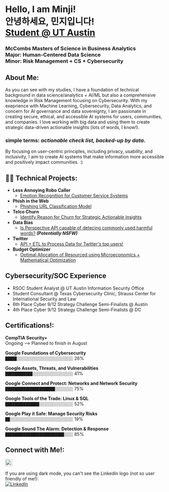 <h1>Hello, I am Minji! <br/>안녕하세요, 민지입니다!<br/><a href="https://github.com/mk43275">Student @ UT Austin</a>

<h3> McCombs Masters of Science in Business Analytics <br/>Major: Human-Centered Data Science<br/>Minor: Risk Management + CS + Cybersecurity</h3>

<h2> About Me:</h2>
As you can see with my studies, I have a foundation of technical background in data science/analytics + AI/ML but also a comprehensive knowledge in Risk Management focusing on Cybersecurity. With my exeprience with Machine Learning, Cybersecurity, Data Analytics, and concern for AI governance and data sovereignty, I am passionate in creating secure, ethical, and accessible AI systems for users, communities, and companies. I love working with big data and using them to create strategic data-driven actionable insights (lots of words, I know!).

### simple terms: *actionable check list, backed-up by data*. 


By focusing on user-centric principles, including privacy, usability, and inclusivity, I aim to create AI systems that make information more accessible and positively impact communities. :)

<h2>👨‍💻 Technical Projects:</h2>

- <b>Less Annoying Robo Caller</b>
  - [Emotion Recognition for Customer Service Systems](https://github.com/mk43275/MR-JaL)
- <b>Phish in the Web</b>
  - [Phishing URL Classification Model](https://github.com/mk43275/Model-Minds) <b></b>
- <b>Telco Churn</b>
  - [Identify Reason for Churn for Strategic Actionable Insights](https://github.com/mk43275/I310D-Data-Detectives) <b></b>
- <b>Data Bias</b>
  - [Is Perspective API capable of detecing commonly used harmful words?](https://github.com/mk43275/Data-Bias) <b><i>(Potentially NSFW)</b></i>
- <b>Twitter</b>
  - [API + ETL to Process Data for Twitter's top users!]([https://github.com/mk43275/Twitter-Analysis) <b></b>
- <b>Budget Optimizer</b>
  - [Optimal Allocation of Resourced using Microeconomics + Mathematical Optimization](https://github.com/mk43275/Budget-Optimizer) <b></b>
  
<h2>Cybersecurity/SOC Experience</h2>

- RSOC Student Analyst @ UT Austin Information Security Office
- Student Consultant @ Texas Cybersecurity Clinic, Strauss Center for International Security and Law
- 6th Place Cyber 9/12 Strategy Challenge Semi-Finalists @ Austin
- 4th Place Cyber 9/12 Strategy Challenge Semi-Finalists @ DC 

<h2> Certifications!:</h2>

**CompTIA Security+**  
Ongoing --> Planned to finish in August

**Google Foundations of Cybersecurity**  
`█████░░░░░░░░░░░░░░░░░░░░░░░░░` 26%

**Google Assets, Threats, and Vulnerabilities**  
`████████████░░░░░░░░░░░░░░░░░░` 41%

**Google Connect and Protect: Networks and Network Security**  
`██████████████████████░░░░░░░░` 75%

**Google Tools of the Trade: Linux & SQL**  
`███████████████░░░░░░░░░░░░░░░` 52%

**Google Play it Safe: Manage Security Risks**  
`██░░░░░░░░░░░░░░░░░░░░░░░░░░░░` 19%

**Google Sound The Alarm: Detection & Response**  
`██████████████████████████░░░░` 85%

<h2>Connect with Me!: </h2>

<a href="https://linkedin.com/in/minjikimut" target="_blank" rel="noopener">
  <img
    src="https://cdn.jsdelivr.net/npm/simple-icons@v3/icons/linkedin.svg"
    alt="Minji Kim | LinkedIn"
    width="22"
    style="vertical-align:middle;"
  />
</a>


If you are using dark mode, you can't see the Linkedin logo (not so user friendly of me!): <br/>
[![LinkedIn](https://img.shields.io/badge/Connect%20on%20LinkedIn-blue?logo=linkedin&logoColor=white)](https://linkedin.com/in/minjikimut)


